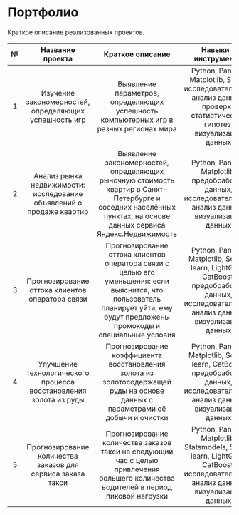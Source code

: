 # Портфолио

Краткое описание реализованных проектов.

| № | Название проекта | Краткое описание | Навыки и инструменты |
| :-: |:--------------------:|:---------------------:|:---------------------------:|
|1| Изучение закономерностей, определяющих успешность игр | Выявление параметров, определяющих успешность компьютерных игр в разных регионах мира | Python, Pandas, Matplotlib, SciPy, исследовательский анализ данных, проверка статистических гипотез, визуализация данных |
|2|Анализ рынка недвижимости: исследование объявлений о продаже квартир|Выявление закономерностей, определяющих рыночную стоимость квартир в Санкт-Петербурге и соседних населённых пунктах, на основе данных сервиса Яндекс.Недвижимость| Python, Pandas, Matplotlib, предобработка данных, исследовательский анализ данных, визуализация данных|
|3|Прогнозирование оттока клиентов оператора связи|Прогнозирование оттока клиентов оператора связи с целью его уменьшения: если выяснится, что пользователь планирует уйти, ему будут предложены промокоды и специальные условия|Python, Pandas, Matplotlib, Scikit-learn, LightGBM, CatBoost, предобработка данных, исследовательский анализ данных, визуализация данных|
|4|Улучшение технологического процесса восстановления золота из руды|Прогнозирование коэффициента восстановления золота из золотосодержащей руды на основе данных с параметрами её добычи и очистки|Python, Pandas, Matplotlib, Scikit-learn, CatBoost, предобработка данных, исследовательский анализ данных, визуализация данных|
|5|Прогнозирование количества заказов для сервиса заказа такси|Прогнозирование количества заказов такси на следующий час с целью привлечения большего количества водителей в период пиковой нагрузки|Python, Pandas, Matplotlib, Statsmodels, Scikit-learn, LightGBM, CatBoost, исследовательский анализ данных, визуализация данных|
